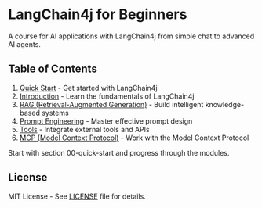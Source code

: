 # LangChain4j for Beginners

A course for AI applications with LangChain4j from simple chat to advanced AI agents.

## Table of Contents

1. [Quick Start](00-quick-start/) - Get started with LangChain4j
2. [Introduction](01-introduction/) - Learn the fundamentals of LangChain4j
3. [RAG (Retrieval-Augmented Generation)](02-rag/) - Build intelligent knowledge-based systems
4. [Prompt Engineering](03-prompt-engineering/) - Master effective prompt design
5. [Tools](04-tools/) - Integrate external tools and APIs
6. [MCP (Model Context Protocol)](05-mcp/) - Work with the Model Context Protocol

Start with section 00-quick-start and progress through the modules.

## License

MIT License - See [LICENSE](LICENSE) file for details.